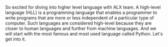 So excited for diving into higher level language with ALX team.
A high-level language (HLL) is a programming language that enables a programmer to write programs that are more or less independent of a particular type of computer. Such languages are considered high-level because they are closer to human languages and further from machine languages. And we will start with the most famous and most used language called Python. 
Let's get into it.
